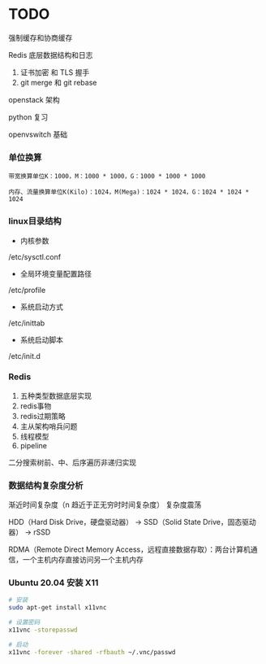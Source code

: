 # TODO 

强制缓存和协商缓存

Redis 底层数据结构和日志

1. 证书加密 和 TLS 握手
2. git merge 和 git rebase


openstack 架构

python 复习

openvswitch 基础


### 单位换算

```text
带宽换算单位K：1000，M：1000 * 1000，G：1000 * 1000 * 1000

内存、流量换算单位K(Kilo)：1024，M(Mega)：1024 * 1024，G：1024 * 1024 * 1024
```


### linux目录结构

* 内核参数

/etc/sysctl.conf


* 全局环境变量配置路径

/etc/profile


* 系统启动方式

/etc/inittab


* 系统启动脚本

/etc/init.d


### Redis

1. 五种类型数据底层实现
2. redis事物
3. redis过期策略
4. 主从架构哨兵问题
5. 线程模型
6. pipeline


二分搜索树前、中、后序遍历非递归实现


### 数据结构复杂度分析

渐近时间复杂度（n 趋近于正无穷时时间复杂度）
复杂度震荡


HDD（Hard Disk Drive，硬盘驱动器） -> SSD（Solid State Drive，固态驱动器） -> rSSD

RDMA（Remote Direct Memory Access，远程直接数据存取）：两台计算机通信，一个主机内存直接访问另一个主机内存


### Ubuntu 20.04 安装 X11

```bash
# 安装
sudo apt-get install x11vnc

# 设置密码
x11vnc -storepasswd

# 启动
x11vnc -forever -shared -rfbauth ~/.vnc/passwd
```
